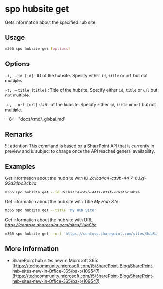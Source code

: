 # spo hubsite get

Gets information about the specified hub site

## Usage

```sh
m365 spo hubsite get [options]
```

## Options

`-i, --id [id]`
: ID of the hubsite. Specify either `id`, `title` or `url` but not multiple.

`-t, --title [title]`
: Title of the hubsite. Specify either `id`, `title` or `url` but not multiple.

`-u, --url [url]`
: URL of the hubsite. Specify either `id`, `title` or `url` but not multiple.

--8<-- "docs/cmd/_global.md"

## Remarks

!!! attention
    This command is based on a SharePoint API that is currently in preview and is subject to change once the API reached general availability.

## Examples

Get information about the hub site with ID _2c1ba4c4-cd9b-4417-832f-92a34bc34b2a_

```sh
m365 spo hubsite get --id 2c1ba4c4-cd9b-4417-832f-92a34bc34b2a
```

Get information about the hub site with Title _My Hub Site_

```sh
m365 spo hubsite get --title 'My Hub Site'
```

Get information about the hub site with URL _https://contoso.sharepoint.com/sites/HubSite_

```sh
m365 spo hubsite get --url 'https://contoso.sharepoint.com/sites/HubSite'
```

## More information

- SharePoint hub sites new in Microsoft 365: [https://techcommunity.microsoft.com/t5/SharePoint-Blog/SharePoint-hub-sites-new-in-Office-365/ba-p/109547](https://techcommunity.microsoft.com/t5/SharePoint-Blog/SharePoint-hub-sites-new-in-Office-365/ba-p/109547)
